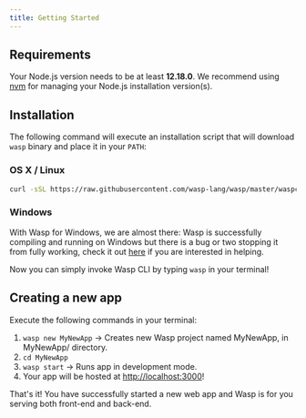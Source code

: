```yaml
---
title: Getting Started
---
```


## Requirements
Your Node.js version needs to be at least **12.18.0**. We recommend using
[nvm](https://github.com/nvm-sh/nvm) for managing your Node.js installation version(s).

## Installation
The following command will execute an installation script that will download `wasp` binary and place
it in your `PATH`:

### OS X / Linux
```bash
curl -sSL https://raw.githubusercontent.com/wasp-lang/wasp/master/waspc/tools/install.sh | sh
```

### Windows
With Wasp for Windows, we are almost there: Wasp is successfully compiling and running on Windows but there is a bug or two stopping it from fully working, check it out [here](https://github.com/wasp-lang/wasp/issues/48) if you are interested in helping.

Now you can simply invoke Wasp CLI by typing `wasp` in your terminal!

## Creating a new app
Execute the following commands in your terminal:
1. `wasp new MyNewApp` -> Creates new Wasp project named MyNewApp, in MyNewApp/ directory.
2. `cd MyNewApp`
3. `wasp start` -> Runs app in development mode.
4. Your app will be hosted at <http://localhost:3000>!

That's it! You have successfully started a new web app and Wasp is for you serving both front-end and back-end.
